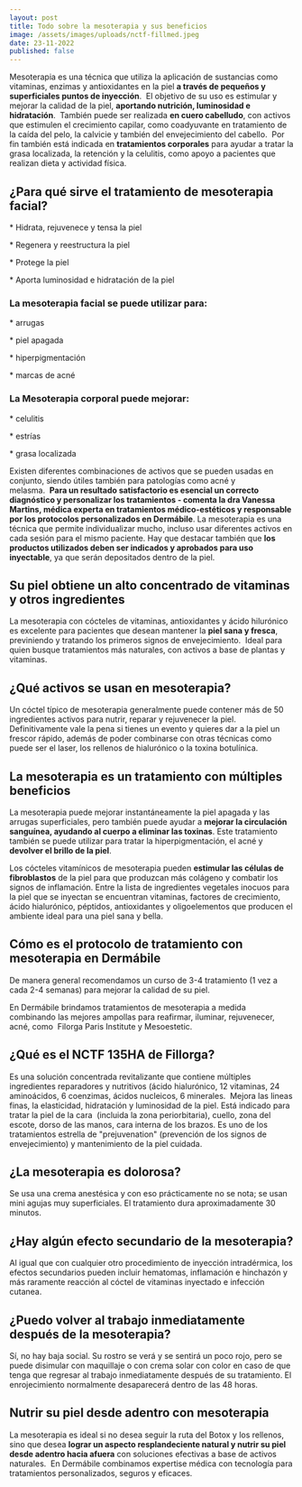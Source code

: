 ```yaml
---
layout: post
title: Todo sobre la mesoterapia y sus beneficios
image: /assets/images/uploads/nctf-fillmed.jpeg
date: 23-11-2022
published: false
---
```

Mesoterapia es una técnica que utiliza la aplicación de sustancias como vitaminas, enzimas y antioxidantes en la piel **a través de pequeños y superficiales puntos de inyección**.  El objetivo de su uso es estimular y mejorar la calidad de la piel, **aportando nutrición, luminosidad e hidratación**.  También puede ser realizada **en cuero cabelludo**, con activos que estimulen el crecimiento capilar, como coadyuvante en tratamiento de la caída del pelo, la calvicie y también del envejecimiento del cabello.  Por fin también está indicada en **tratamientos corporales** para ayudar a tratar la grasa localizada, la retención y la celulitis, como apoyo a pacientes que realizan dieta y actividad física. 

## ¿Para qué sirve el tratamiento de mesoterapia facial?

\* Hidrata, rejuvenece y tensa la piel

\* Regenera y reestructura la piel

\* Protege la piel

\* Aporta luminosidad e hidratación de la piel

### La mesoterapia facial se puede utilizar para:

\* arrugas

\* piel apagada

\* hiperpigmentación

\* marcas de acné

### La Mesoterapia corporal puede mejorar:

\* celulitis

\* estrías

\* grasa localizada

Existen diferentes combinaciones de activos que se pueden usadas en conjunto, siendo útiles también para patologías como acné y melasma.  **Para un resultado satisfactorio es esencial un correcto diagnóstico y personalizar los tratamientos - comenta la dra Vanessa Martins, médica experta en tratamientos médico-estéticos y responsable por los protocolos personalizados en Dermábile**. La mesoterapia es una técnica que permite individualizar mucho, incluso usar diferentes activos en cada sesión para el mismo paciente. Hay que destacar también que **los productos utilizados deben ser indicados y aprobados para uso inyectable**, ya que serán depositados dentro de la piel. 

## Su piel obtiene un alto concentrado de vitaminas y otros ingredientes

La mesoterapia con cócteles de vitaminas, antioxidantes y ácido hilurónico es excelente para pacientes que desean mantener la **piel sana y fresca**, previniendo y tratando los primeros signos de envejecimiento.  Ideal para quien busque tratamientos más naturales, con activos a base de plantas y vitaminas.

## ¿Qué activos se usan en mesoterapia?

Un cóctel típico de mesoterapia generalmente puede contener más de 50 ingredientes activos para nutrir, reparar y rejuvenecer la piel. Definitivamente vale la pena si tienes un evento y quieres dar a la piel un frescor rápido, además de poder combinarse con otras técnicas como puede ser el laser, los rellenos de hialurónico o la toxina botulínica. 

## La mesoterapia es un tratamiento con múltiples beneficios

La mesoterapia puede mejorar instantáneamente la piel apagada y las arrugas superficiales, pero también puede ayudar a **mejorar la circulación sanguínea, ayudando al cuerpo a eliminar las toxinas**. Este tratamiento también se puede utilizar para tratar la hiperpigmentación, el acné y **devolver el brillo de la piel**.

Los cócteles vitamínicos de mesoterapia pueden **estimular las células de fibroblastos** de la piel para que produzcan más colágeno y combatir los signos de inflamación. Entre la lista de ingredientes vegetales inocuos para la piel que se inyectan se encuentran vitaminas, factores de crecimiento, ácido hialurónico, péptidos, antioxidantes y oligoelementos que producen el ambiente ideal para una piel sana y bella.

## Cómo es el protocolo de tratamiento con mesoterapia  en Dermábile

De manera general recomendamos un curso de 3-4 tratamiento (1 vez a cada 2-4 semanas) para mejorar la calidad de su piel.

En Dermábile brindamos tratamientos de mesoterapia a medida combinando las mejores ampollas para reafirmar, iluminar, rejuvenecer, acné, como  Filorga Paris Institute y Mesoestetic. 

## ¿Qué es el NCTF 135HA de Fillorga?

Es una solución concentrada revitalizante que contiene múltiples ingredientes reparadores y nutritivos (ácido hialurónico, 12 vitaminas, 24 aminoácidos, 6 coenzimas, ácidos nucleicos, 6 minerales.  Mejora las lineas finas, la elasticidad, hidratación y luminosidad de la piel. Está indicado para tratar la piel de la cara  (incluida la zona periorbitaria), cuello, zona del escote, dorso de las manos, cara interna de los brazos. Es uno de los tratamientos estrella de "prejuvenation" (prevención de los signos de envejecimiento) y mantenimiento de la piel cuidada.

## ¿La mesoterapia es dolorosa?

Se usa una crema anestésica y con eso prácticamente no se nota; se usan mini agujas muy superficiales. El tratamiento dura aproximadamente 30 minutos.

## ¿Hay algún efecto secundario de la mesoterapia?

Al igual que con cualquier otro procedimiento de inyección intradérmica, los efectos secundarios pueden incluir hematomas, inflamación e hinchazón y más raramente reacción al cóctel de vitaminas inyectado e infección cutanea.

## ¿Puedo volver al trabajo inmediatamente después de la mesoterapia?

Sí, no hay baja social. Su rostro se verá y se sentirá un poco rojo, pero se puede disimular con maquillaje o con crema solar con color en caso de que tenga que regresar al trabajo inmediatamente después de su tratamiento. El enrojecimiento normalmente desaparecerá dentro de las 48 horas.

## Nutrir su piel desde adentro con mesoterapia

La mesoterapia es ideal si no desea seguir la ruta del Botox y los rellenos, sino que desea **lograr un aspecto resplandeciente natural y nutrir su piel desde adentro hacia afuera** con soluciones efectivas a base de activos naturales.  En Dermábile combinamos expertise médica con tecnología para tratamientos personalizados, seguros y eficaces.